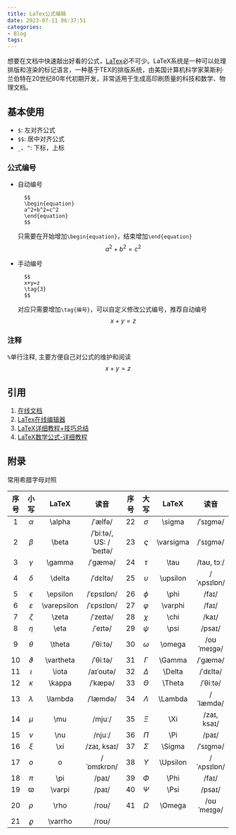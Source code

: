 ```yaml
---
title: LaTex公式编辑
date: 2023-07-11 06:37:51
categories:
- Blog
tags:
---
```


想要在文档中快速敲出好看的公式，[LaTex](https://www.latex-project.org/)必不可少。LaTeX系统是一种可以处理排版和渲染的标记语言，一种基于TEX的排版系统，由美国计算机科学家莱斯利·兰伯特在20世纪80年代初期开发，非常适用于生成高印刷质量的科技和数学、物理文档。

## 基本使用
- `$`: 左对齐公式
- `$$`: 居中对齐公式
- `_`、`^`: 下标，上标

### 公式编号
- 自动编号

        $$
        \begin{equation}
        a^2+b^2=c^2
        \end{equation}
        $$

    只需要在开始增加`\begin{equation}`，结束增加`\end{equation}`
    $$
    \begin{equation}
    a^2+b^2=c^2
    \end{equation}
    $$
- 手动编号

        $$
        x+y=z
        \tag{3}
        $$

    对应只需要增加`\tag{编号}`，可以自定义修改公式编号，推荐自动编号
    $$
    x+y=z
    \tag{3}
    $$

### 注释
`%`单行注释, 主要方便自己对公式的维护和阅读
$$
% test comment
x+y=z
\tag{3}
$$

## 引用
1. [在线文档](https://www.latexlive.com/help)
2. [LaTex在线编辑器](https://www.latexlive.com/)
3. [LaTeX详细教程+技巧总结](https://blog.csdn.net/NSJim/article/details/109066847)
4. [LaTeX数学公式-详细教程](https://blog.csdn.net/NSJim/article/details/109066847)


## 附录
常用希腊字母对照

| 序号 |     小写      |    LaTeX    |          读音          | 序号 |    大写     |   LaTeX   |    读音     |
| :--: | :-----------: | :---------: | :--------------------: | :--: | :---------: | :-------: | :---------: |
|  1   |   $\alpha$    |   \alpha    |        /ˈælfə/         |  22  |  $\sigma$   |  \sigma   |  /ˈsɪɡmə/   |
|  2   |    $\beta$    |    \beta    | /ˈbiːtə/, US: /ˈbeɪtə/ |  23  | $\varsigma$ | \varsigma |  /ˈsɪɡmə/   |
|  3   |   $\gamma$    |   \gamma    |        /ˈɡæmə/         |  24  |   $\tau$    |   \tau    | /taʊ, tɔː/  |
|  4   |   $\delta$    |   \delta    |        /ˈdɛltə/        |  25  | $\upsilon$  | \upsilon  | /ˈʌpsɪlɒn/  |
|  5   |  $\epsilon$   |  \epsilon   |       /ˈɛpsɪlɒn/       |  26  |   $\phi$    |   \phi    |    /faɪ/    |
|  6   | $\varepsilon$ | \varepsilon |       /ˈɛpsɪlɒn/       |  27  |  $\varphi$  |  \varphi  |    /faɪ/    |
|  7   |    $\zeta$    |    \zeta    |        /ˈzeɪtə/        |  28  |   $\chi$    |   \chi    |    /kaɪ/    |
|  8   |    $\eta$     |    \eta     |        /ˈeɪtə/         |  29  |   $\psi$    |   \psi    |   /psaɪ/    |
|  9   |   $\theta$    |   \theta    |        /ˈθiːtə/        |  30  |  $\omega$   |  \omega   | /oʊˈmeɪɡə/  |
|  10  |  $\vartheta$  |  \vartheta  |        /ˈθiːtə/        |  31  |  $\Gamma$   |  \Gamma   |   /ˈɡæmə/   |
|  11  |    $\iota$    |    \iota    |       /aɪˈoʊtə/        |  32  |  $\Delta$   |  \Delta   |  /ˈdɛltə/   |
|  12  |   $\kappa$    |   \kappa    |        /ˈkæpə/         |  33  |  $\Theta$   |  \Theta   |  /ˈθiːtə/   |
|  13  |   $\lambda$   |   \lambda   |        /ˈlæmdə/        |  34  |  $\Lambda$  |  \Lambda  |  /ˈlæmdə/   |
|  14  |     $\mu$     |     \mu     |         /mjuː/         |  35  |    $\Xi$    |    \Xi    | /zaɪ, ksaɪ/ |
|  15  |     $\nu$     |     \nu     |         /njuː/         |  36  |    $\Pi$    |    \Pi    |    /paɪ/    |
|  16  |     $\xi$     |     \xi     |      /zaɪ, ksaɪ/       |  37  |  $\Sigma$   |  \Sigma   |  /ˈsɪɡmə/   |
|  17  |      $o$      |      o      |       /ˈɒmɪkrɒn/       |  38  | $\Upsilon$  | \Upsilon  | /ˈʌpsɪlɒn/  |
|  18  |     $\pi$     |     \pi     |         /paɪ/          |  39  |   $\Phi$    |   \Phi    |    /faɪ/    |
|  19  |   $\varpi$    |   \varpi    |         /paɪ/          |  40  |   $\Psi$    |   \Psi    |   /psaɪ/    |
|  20  |    $\rho$     |    \rho     |         /roʊ/          |  41  |  $\Omega$   |  \Omega   | /oʊˈmeɪɡə/  |
|  21  |   $\varrho$   |   \varrho   |         /roʊ/          |      |             |           |             |


